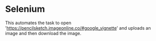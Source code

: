 # Selenium
This automates the task to open 'https://pencilsketch.imageonline.co/#google_vignette' and uploads an image and then download the image.

